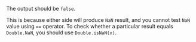 The output should be `false`. 

This is because either side will produce `NaN` result, and you cannot test `NaN` value using `==` operator. To check whether a particular result equals `Double.NaN`, you should use `Double.isNaN(x)`.